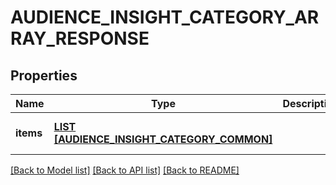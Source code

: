 # AUDIENCE_INSIGHT_CATEGORY_ARRAY_RESPONSE

## Properties
Name | Type | Description | Notes
------------ | ------------- | ------------- | -------------
**items** | [**LIST [AUDIENCE_INSIGHT_CATEGORY_COMMON]**](AudienceInsightCategoryCommon.md) |  | [optional] [default to null]

[[Back to Model list]](../README.md#documentation-for-models) [[Back to API list]](../README.md#documentation-for-api-endpoints) [[Back to README]](../README.md)


